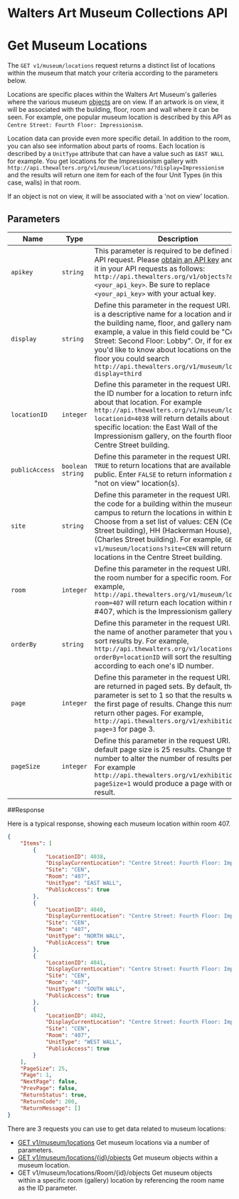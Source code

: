 Walters Art Museum Collections API 
===============================================================================


# Get Museum Locations 

The `GET v1/museum/locations` request returns a distinct list of locations within the museum  that match your criteria according to the parameters below.


Locations are specific places within the Walters Art Museum's galleries where the various museum [objects](/objects/README.md) are on view. If an artwork is on view, it will be associated with the building, floor, room and wall where it can be seen. For example, one popular museum location is described by this API as `Centre Street: Fourth Floor: Impressionism`. 

Location data can provide even more specific detail. In addition to the room, you can also see information about parts of rooms. Each location is described by a `UnitType` attribute that can have a value such as `EAST WALL` for example. You get locations for the Impressionism gallery with `http://api.thewalters.org/v1/museum/locations/?display=Impressionism` and the results will return one item for each of the four Unit Types (in this case, walls) in that room. 

If an object is not on view, it will be associated with a 'not on view' location. 

 


## Parameters

Name | Type | Description
-----|------|--------------
`apikey` | `string` | This parameter is required to be defined in every API request. Please [obtain an API key](http://api.thewalters.org/) and include it in your API requests as follows: `http://api.thewalters.org/v1/objects?apikey=<your_api_key>`. Be sure to replace `<your_api_key>` with your actual key. 
`display` | `string` | Define this parameter in the request URI. Display is a descriptive name for a location and includes the building name, floor, and gallery name. For example, a value in this field could be "Centre Street: Second Floor: Lobby". Or, if for example you'd like to know about locations on the third floor you could search `http://api.thewalters.org/v1/museum/locations?display=third`
`locationID` | `integer` | Define this parameter in the request URI. Enter the ID number for a location to return information about that location. For example `http://api.thewalters.org/v1/museum/locations?locationid=4038` will return details about one specific location: the East Wall of the Impressionism gallery, on the fourth floor of the Centre Street building.
`publicAccess` | `boolean string` | Define this parameter in the request URI. Enter `TRUE` to return locations that are available for public. Enter `FALSE` to return information about the "not on view" location(s). 
`site` | `string` | Define this parameter in the request URI. Enter the code for a building within the museum campus to return the locations in within building. Choose from a set list of values: CEN (Centre Street building), HH (Hackerman House), CHS (Charles Street building). For example, `GET v1/museum/locations?site=CEN` will return all the locations in the Centre Street building.
`room` | `integer` | Define this parameter in the request URI. Enter the room number for a specific room. For example, `http://api.thewalters.org/v1/museum/locations?room=407` will return each location within room #407, which is the Impressionism gallery. 
`orderBy` | `string` | Define this parameter in the request URI. Enter the name of another parameter that you wish to sort results by. For example, `http://api.thewalters.org/v1/locations?orderBy=locationID` will sort the resulting location according to each one's ID number.
`page` | `integer` | Define this parameter in the request URI. Results are returned in paged sets. By default, the page parameter is set to 1 so that the results will show the first page of results. Change this number to return other pages. For example, `http://api.thewalters.org/v1/exhibitions?page=3` for page 3. 
`pageSize` | `integer` | Define this parameter in the request URI. By default page size is 25 results. Change this number to alter the number of results per page. For example `http://api.thewalters.org/v1/exhibitions?pageSize=1` would produce a page with only one result.

##Response

Here is a typical response, showing each museum location within room 407.

```json
{
    "Items": [
        {
            "LocationID": 4038,
            "DisplayCurrentLocation": "Centre Street: Fourth Floor: Impressionism",
            "Site": "CEN",
            "Room": "407",
            "UnitType": "EAST WALL",
            "PublicAccess": true
        },
        {
            "LocationID": 4040,
            "DisplayCurrentLocation": "Centre Street: Fourth Floor: Impressionism",
            "Site": "CEN",
            "Room": "407",
            "UnitType": "NORTH WALL",
            "PublicAccess": true
        },
        {
            "LocationID": 4041,
            "DisplayCurrentLocation": "Centre Street: Fourth Floor: Impressionism",
            "Site": "CEN",
            "Room": "407",
            "UnitType": "SOUTH WALL",
            "PublicAccess": true
        },
        {
            "LocationID": 4042,
            "DisplayCurrentLocation": "Centre Street: Fourth Floor: Impressionism",
            "Site": "CEN",
            "Room": "407",
            "UnitType": "WEST WALL",
            "PublicAccess": true
        }
    ],
    "PageSize": 25,
    "Page": 1,
    "NextPage": false,
    "PrevPage": false,
    "ReturnStatus": true,
    "ReturnCode": 200,
    "ReturnMessage": []
}
```

There are 3 requests you can use to get data related to museum locations:
- [GET v1/museum/locations](locations-get.md) Get museum locations via a number of parameters.
- [GET v1/museum/locations/{id}/objects](locations-objects.md) Get museum objects within a museum location.
- GET v1/museum/locations/Room/{id}/objects Get museum objects within a specific room (gallery) location by referencing the room name as the ID parameter.